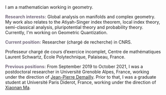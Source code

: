 I am a mathematician working in geometry.

<b style="color: #766C7F;">Research interests:</b> Global analysis on manifolds and complex geometry. My work also relates to the Atiyah-Singer index theorem, local index theory, semi-classical analysis, pluripotential theory and probability theory. Currently, I'm working on Geometric Quantization.

<b style="color: #766C7F;">Current position:</b> Researcher (chargé de recherche) in CNRS.

Professeur chargé de cours d’exercice incomplet, Centre de mathématiques Laurent Schwartz, École Polytechnique, Palaiseau, France.

<b style="color: #766C7F;">Previous positions:</b> From September 2019 to October 2021, I was a postdoctoral researcher in Université Grenoble Alpes, France, working under the direction of
<a href="https://www-fourier.ujf-grenoble.fr/~demailly/">Jean-Pierre Demailly</a>.
Prior to that, I was a graduate student at Université Paris Diderot, France, working under the direction of <a href="https://webusers.imj-prg.fr/~xiaonan.ma/">Xiaonan Ma</a>.
